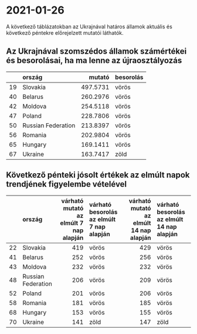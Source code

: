 # 2021-01-26
A következő táblázatokban az Ukrajnával határos államok aktuális és következő péntekre előrejelzett mutatói láthatók.
## Az Ukrajnával szomszédos államok számértékei és besorolásai, ha ma lenne az újraosztályozás

|   |ország             |   mutató|besorolás |
|:--|:------------------|--------:|:---------|
|19 |Slovakia           | 497.5731|vörös     |
|40 |Belarus            | 260.2976|vörös     |
|42 |Moldova            | 254.5118|vörös     |
|47 |Poland             | 228.7806|vörös     |
|50 |Russian Federation | 213.8397|vörös     |
|56 |Romania            | 202.9804|vörös     |
|65 |Hungary            | 169.1411|vörös     |
|67 |Ukraine            | 163.7417|zöld      |
## Következő pénteki jósolt értékek az elmúlt napok trendjének figyelembe vételével
|   |ország             | várható mutató az elmúlt 7 nap alapján|várható besorolás az elmúlt 7 nap alapján | várható mutató az elmúlt 14 nap alapján|várható besorolás az elmúlt 14 nap alapján |
|:--|:------------------|--------------------------------------:|:-----------------------------------------|---------------------------------------:|:------------------------------------------|
|22 |Slovakia           |                                    419|vörös                                     |                                     429|vörös                                      |
|41 |Belarus            |                                    252|vörös                                     |                                     256|vörös                                      |
|43 |Moldova            |                                    232|vörös                                     |                                     232|vörös                                      |
|48 |Russian Federation |                                    206|vörös                                     |                                     209|vörös                                      |
|52 |Poland             |                                    201|vörös                                     |                                     206|vörös                                      |
|58 |Romania            |                                    181|vörös                                     |                                     185|vörös                                      |
|68 |Hungary            |                                    153|vörös                                     |                                     155|vörös                                      |
|70 |Ukraine            |                                    141|zöld                                      |                                     147|zöld                                       |
